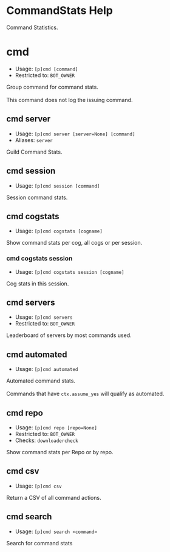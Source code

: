 # CommandStats Help

Command Statistics.

# cmd
 - Usage: `[p]cmd [command] `
 - Restricted to: `BOT_OWNER`

Group command for command stats.<br/><br/>This command does not log the issuing command.

## cmd server
 - Usage: `[p]cmd server [server=None] [command] `
 - Aliases: `server`

Guild Command Stats.

## cmd session
 - Usage: `[p]cmd session [command] `

Session command stats.

## cmd cogstats
 - Usage: `[p]cmd cogstats [cogname] `

Show command stats per cog, all cogs or per session.

### cmd cogstats session
 - Usage: `[p]cmd cogstats session [cogname] `

Cog stats in this session.

## cmd servers
 - Usage: `[p]cmd servers `
 - Restricted to: `BOT_OWNER`

Leaderboard of servers by most commands used.

## cmd automated
 - Usage: `[p]cmd automated `

Automated command stats.<br/><br/>Commands that have `ctx.assume_yes` will qualify as automated.

## cmd repo
 - Usage: `[p]cmd repo [repo=None] `
 - Restricted to: `BOT_OWNER`
 - Checks: `downloadercheck`

Show command stats per Repo or by repo.

## cmd csv
 - Usage: `[p]cmd csv `

Return a CSV of all command actions.

## cmd search
 - Usage: `[p]cmd search <command> `

Search for command stats

